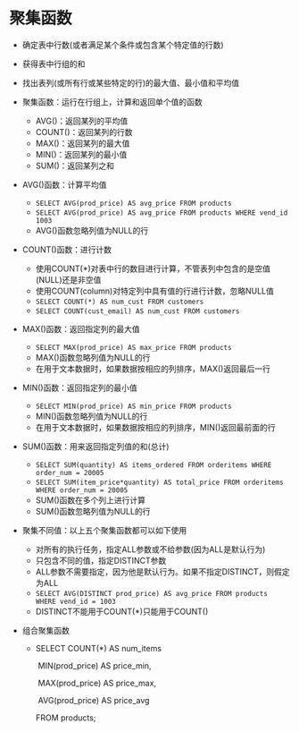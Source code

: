 # 聚集函数

- 确定表中行数(或者满足某个条件或包含某个特定值的行数)

- 获得表中行组的和

- 找出表列(或所有行或某些特定的行)的最大值、最小值和平均值

- 聚集函数：运行在行组上，计算和返回单个值的函数

  - AVG()：返回某列的平均值
  - COUNT()：返回某列的行数
  - MAX()：返回某列的最大值
  - MIN()：返回某列的最小值
  - SUM()：返回某列之和

- AVG()函数：计算平均值

  - `SELECT AVG(prod_price) AS avg_price FROM products`
  - `SELECT AVG(prod_price) AS avg_price FROM products WHERE vend_id 1003`
  - AVG()函数忽略列值为NULL的行

- COUNT()函数：进行计数

  - 使用COUNT(*)对表中行的数目进行计算，不管表列中包含的是空值(NULL)还是非空值
  - 使用COUNT(column)对特定列中具有值的行进行计数，忽略NULL值
  - `SELECT COUNT(*) AS num_cust FROM customers`
  - `SELECT COUNT(cust_email) AS num_cust FROM customers`

- MAX()函数：返回指定列的最大值

  - `SELECT MAX(prod_price) AS max_price FROM products`
  - MAX()函数忽略列值为NULL的行
  - 在用于文本数据时，如果数据按相应的列排序，MAX()返回最后一行

- MIN()函数：返回指定列的最小值

  - `SELECT MIN(prod_price) AS min_price FROM products`
  - MIN()函数忽略列值为NULL的行
  - 在用于文本数据时，如果数据按相应的列排序，MIN()返回最前面的行

- SUM()函数：用来返回指定列值的和(总计)

  - `SELECT SUM(quantity) AS items_ordered FROM orderitems WHERE order_num = 20005`
  - `SELECT SUM(item_price*quantity) AS total_price FROM orderitems WHERE order_num = 20005`
  - SUM()函数在多个列上进行计算
  - SUM()函数忽略列值为NULL的行

- 聚集不同值：以上五个聚集函数都可以如下使用

  - 对所有的执行任务，指定ALL参数或不给参数(因为ALL是默认行为)
  - 只包含不同的值，指定DISTINCT参数
  - ALL参数不需要指定，因为他是默认行为。如果不指定DISTINCT，则假定为ALL
  - `SELECT AVG(DISTINCT prod_price) AS avg_price FROM products WHERE vend_id = 1003`
  - DISTINCT不能用于COUNT(*)只能用于COUNT()

- 组合聚集函数

  - SELECT COUNT(*) AS num_items

    ​		MIN(prod_price) AS price_min,

    ​		MAX(prod_price) AS price_max,

    ​		AVG(prod_price) AS price_avg

    FROM products;